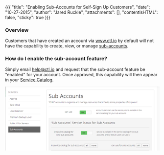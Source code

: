 {{{
  "title": "Enabling Sub-Accounts for Self-Sign Up Customers",
  "date": "10-27-2015",
  "author": "Jared Ruckle",
  "attachments": [],
  "contentIsHTML": false,
  "sticky": true
}}}

### Overview

Customers that have created an account via www.ctl.io by default will not have the capability to create, view, or manage [sub-accounts](https://www.ctl.io/account-management/#UseCases).

### How do I enable the sub-account feature?

Simply email [help@ctl.io](mailto:help@ctl.io) and request that the sub-account feature be "enabled" for your account. Once approved, this capability will then appear in your [Service Catalog](../General/CenturyLinkCloud/getting-started-with-the-service-catalog.md).

  ![Sub Accounts in Service Catalog](../images/sub-accounts-service-catalog.png)
